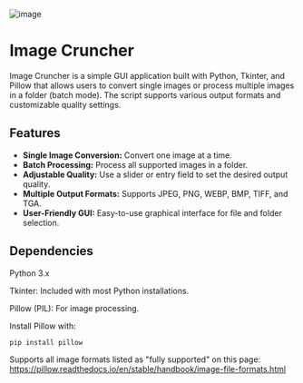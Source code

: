 ![image](https://github.com/user-attachments/assets/15b1df67-4d13-4cb9-a00e-81bf7130fe22)

# Image Cruncher

Image Cruncher is a simple GUI application built with Python, Tkinter, and Pillow that allows users to convert single images or process multiple images in a folder (batch mode). The script supports various output formats and customizable quality settings.

## Features

- **Single Image Conversion:** Convert one image at a time.
- **Batch Processing:** Process all supported images in a folder.
- **Adjustable Quality:** Use a slider or entry field to set the desired output quality.
- **Multiple Output Formats:** Supports JPEG, PNG, WEBP, BMP, TIFF, and TGA.
- **User-Friendly GUI:** Easy-to-use graphical interface for file and folder selection.


## Dependencies

Python 3.x

Tkinter: Included with most Python installations.

Pillow (PIL): For image processing.

Install Pillow with:

```bash
pip install pillow
```
Supports all image formats listed as "fully supported" on this page: https://pillow.readthedocs.io/en/stable/handbook/image-file-formats.html
